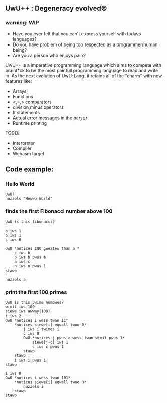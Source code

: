 ## UwU++ : Degeneracy evolved©

### warning: WIP

* Have you ever felt that you can't express yourself with todays languages? <br>
* Do you have problem of being too respected as a programmer/human being? <br>
* Are you a person who enjoys pain? <br>

UwU++ is a imperative programming language which aims to compete with brainf*ck to be the most painfull programming language to read and write in.
As the next evolution of UwU-Lang, it retains all of the "charm" with new features like:

* Arrays
* Functions
* <,=,> comparators
* division,minus operators
* If statements
* Actual error messages in the parser
* Runtime printing

TODO:
* Interpreter
* Compiler
* Webasm target

## Code example:
### Hello World
~~~~
UwU?
nuzzels "Hewwo World"
~~~~

### finds the first Fibonacci number above 100
~~~~
UwU is this fibonacci?

a iws 1
b iws 1
c iws 0

OwO *notices 100 gweatew than a *
    c iws b 
    b iws b pwus a
    a iws c
    n iws n pwus 1
stawp

nuzzels a
~~~~

### print the first 100 primes
~~~~
UwU is this pwime numbwes?
wimit iws 100
siewe iws awway(100)
i iws 2
OwO *notices i wess twan 11*
    *notices siewe[i] eqwall twoo 0*
        j iws i twimes i
        c iws 0
        OwO *notices j pwus c wess twan wimit pwus 1*
            siewe[j+c] iws 1
            c iws c pwus 1
        stawp
    stawp
    i iws i pwus 1
stawp

i iws 0
OwO *notices i wess twan 101*
    *notices siewe[i] eqwall twoo 0*
        nuzzels i
    stawp
stawp

